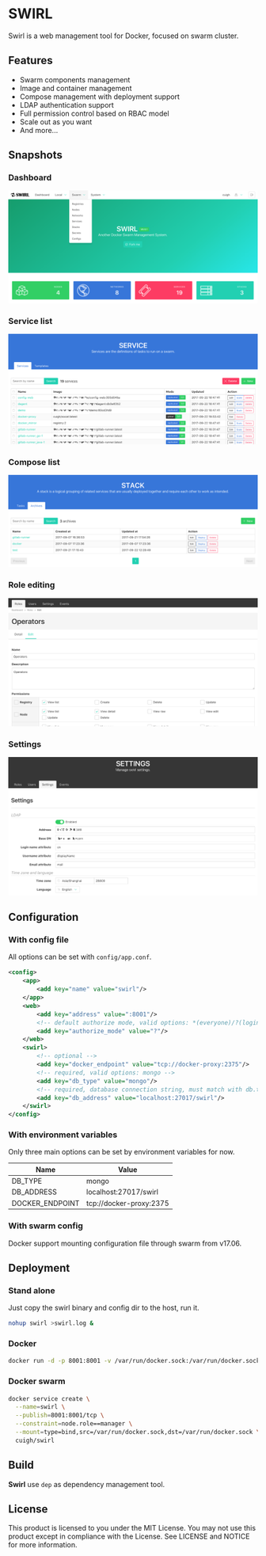 # SWIRL

Swirl is a web management tool for Docker, focused on swarm cluster.

## Features

* Swarm components management
* Image and container management
* Compose management with deployment support
* LDAP authentication support
* Full permission control based on RBAC model
* Scale out as you want
* And more...

## Snapshots

### Dashboard

![Dashboard](docs/images/dashboard.png)

### Service list

![Service list](docs/images/service-list.png)

### Compose list

![Compose list](docs/images/compose-list.png)

### Role editing

![Role editing](docs/images/role-edit.png)

### Settings

![Setting](docs/images/setting.png)

## Configuration

### With config file

All options can be set with `config/app.conf`.

```xml
<config>
    <app>
        <add key="name" value="swirl"/>
    </app>
    <web>
        <add key="address" value=":8001"/>
        <!-- default authorize mode, valid options: *(everyone)/?(login user)/!(authorized explicitly) -->
        <add key="authorize_mode" value="?"/>
    </web>
    <swirl>
        <!-- optional -->
        <add key="docker_endpoint" value="tcp://docker-proxy:2375"/>
        <!-- required, valid options: mongo -->
        <add key="db_type" value="mongo"/>
        <!-- required, database connection string, must match with db.type option -->
        <add key="db_address" value="localhost:27017/swirl"/>
    </swirl>
</config>
```

### With environment variables

Only three main options can be set by environment variables for now.

| Name            | Value                                           |
| --------------- | ------------------------------------------------|
| DB_TYPE         | mongo                                           |
| DB_ADDRESS      | localhost:27017/swirl                           |
| DOCKER_ENDPOINT | tcp://docker-proxy:2375                         |

### With swarm config

Docker support mounting configuration file through swarm from v17.06.

## Deployment

### Stand alone

Just copy the swirl binary and config dir to the host, run it.

```bash
nohup swirl >swirl.log &
```

### Docker

```bash
docker run -d -p 8001:8001 -v /var/run/docker.sock:/var/run/docker.sock --name=swirl cuigh/swirl
```

### Docker swarm

```bash
docker service create \
  --name=swirl \
  --publish=8001:8001/tcp \
  --constraint=node.role==manager \
  --mount=type=bind,src=/var/run/docker.sock,dst=/var/run/docker.sock \
  cuigh/swirl
```

## Build

**Swirl** use `dep` as dependency management tool.

## License

This product is licensed to you under the MIT License. You may not use this product except in compliance with the License. See LICENSE and NOTICE for more information.